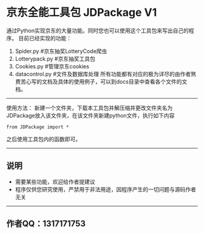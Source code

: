 ﻿京东全能工具包 JDPackage V1
===================
通过Python实现京东的大量功能。同时您也可以使用这个工具包来写出自己的程序。
目前已经实现的功能：

 1. Spider.py #京东抽奖LotteryCode爬虫
 2. Lotterypack.py #京东抽奖工具包
 3. Cookies.py #管理京东cookies
 4. datacontrol.py #文件及数据库处理
所有功能都有对应的极为详尽的由作者煞费苦心写的文档及具体的使用例子，可以到docs目录中查看各个文件的文档。
----------
使用方法：
新建一个文件夹，下载本工具包并解压缩并更改文件夹名为JDPackage放入该文件夹，在该文件夹新建python文件，执行如下内容

    from JDPackage import *

之后使用工具包内的函数即可。

----------

说明
--
 - 需要某些功能，欢迎给作者提建议
 - 程序仅供您研究使用，严禁用于非法用途，因程序产生的一切问题与源码作者无关
 


----------

作者QQ：1317171753
---------------

